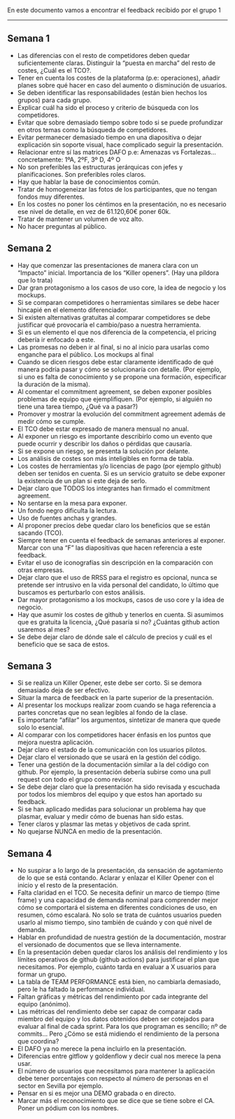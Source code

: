 En este documento vamos a encontrar el feedback recibido por el grupo 1
****
## Semana 1
 + Las diferencias con el resto de competidores deben quedar suficientemente claras. Distinguir la “puesta en marcha” del resto de costes, ¿Cuál es el TCO?.
 + Tener en cuenta los costes de la plataforma (p.e: operaciones), añadir planes sobre qué hacer en caso del aumento o disminución de usuarios.
 + Se deben identificar las responsabilidades (están bien hechos los grupos) para cada grupo.
 + Explicar cuál ha sido el proceso y criterio de búsqueda con los competidores.
 + Evitar que sobre demasiado tiempo sobre todo si se puede profundizar en otros temas como la búsqueda de competidores.
 + Evitar permanecer demasiado tiempo en una diapositiva o dejar explicación sin soporte visual, hace complicado seguir la presentación.
 + Relacionar entre sí las matrices DAFO p.e: Amenazas vs Fortalezas… concretamente: 1ºA, 2ºF, 3º D, 4º O
 + No son preferibles las estructuras jerárquicas con jefes y planificaciones. Son preferibles roles claros.
 + Hay que hablar la base de conocimientos común.
 + Tratar de homogeneizar las fotos de los participantes, que no tengan fondos muy diferentes.
 + En los costes no poner los céntimos en la presentación, no es necesario ese nivel de detalle, en vez de 61.120,60€ poner 60k.
 + Tratar de mantener un volumen de voz alto.
 + No hacer preguntas al público.

## Semana 2
 + Hay que comenzar las presentaciones de manera clara con un “Impacto” inicial. Importancia de los “Killer openers”. (Hay una píldora que lo trata)
 + Dar gran protagonismo a los casos de uso core, la idea de negocio y los mockups.
 + Si se comparan competidores o herramientas similares se debe hacer hincapié en el elemento diferenciador. 
 + Si existen alternativas gratuitas al comparar competidores se debe justificar qué provocaría el cambio/paso a nuestra herramienta.
 + Si es un elemento el que nos diferencia de la competencia, el pricing debería ir enfocado a este.
 + Las promesas no deben ir al final, si no al inicio para usarlas como enganche para el público. Los mockups al final
 + Cuando se dicen riesgos debe estar claramente identificado de qué manera podría pasar y cómo se solucionaría con detalle. (Por ejemplo, si uno es falta de conocimiento y se propone una formación, especificar la duración de la misma).
 + Al comentar el commitment agreement, se deben exponer posibles problemas de equipo que ejemplifiquen. (Por ejemplo, si alguién no tiene una tarea tiempo, ¿Qué va a pasar?)
 + Promover y mostrar la evolución del commitment agreement además de medir cómo se cumple.
 + El TCO debe estar expresado de manera mensual no anual.
 + Al exponer un riesgo es importante describirlo como un evento que puede ocurrir y describir los daños o pérdidas que causaría.
 + Si se expone un riesgo, se presenta la solución por delante.
 + Los análisis de costes son más inteligibles en forma de tabla.
 + Los costes de herramientas y/o licencias de pago (por ejemplo github) deben ser tenidos en cuenta. Si es un servicio gratuito se debe exponer la existencia de un plan si este deja de serlo.
 + Dejar claro que TODOS los integrantes han firmado el commitment agreement.
 + No sentarse en la mesa para exponer.
 + Un fondo negro dificulta la lectura.
 + Uso de fuentes anchas y grandes.
 + Al proponer precios debe quedar claro los beneficios que se están sacando (TCO).
 + Siempre tener en cuenta el feedback de semanas anteriores al exponer. Marcar con una “F” las diapositivas que hacen referencia a este feedback.
 + Evitar el uso de iconografías sin descripción en la comparación con otras empresas.
 + Dejar claro que el uso de RRSS para el registro es opcional, nunca se pretende ser intrusivo en la vida personal del candidato, lo último que buscamos es perturbarlo con estos análisis.
 + Dar mayor protagonismo a los mockups, casos de uso core y la idea de negocio.
 + Hay que asumir los costes de github y tenerlos en cuenta. Si asumimos que es gratuita la licencia, ¿Qué pasaría si no? ¿Cuántas github action usaremos al mes?
 + Se debe dejar claro de dónde sale el cálculo de precios y cuál es el beneficio que se saca de estos.

## Semana 3
 + Si se realiza un Killer Opener, este debe ser corto. Si se demora demasiado deja de ser efectivo.
 + Situar la marca de feedback en la parte superior de la presentación.
 + Al presentar los mockups realizar zoom cuando se haga referencia a partes concretas que no sean legibles al fondo de la clase.
 + Es importante “afilar” los argumentos, sintetizar de manera que quede solo lo esencial.
 + Al comparar con los competidores hacer énfasis en los puntos que mejora nuestra aplicación.
 + Dejar claro el estado de la comunicación con los usuarios pilotos.
 + Dejar claro el versionado que se usará en la gestión del código.
 + Tener una gestión de la documentación similar a la del código con github. Por ejemplo, la presentación debería subirse como una pull request con todo el grupo como revisor.
 + Se debe dejar claro que la presentación ha sido revisada y escuchada por todos los miembros del equipo y que estos han aportado su feedback.
 + Si se han aplicado medidas para solucionar un problema hay que plasmar, evaluar y medir cómo de buenas han sido estas.
 + Tener claros y plasmar las metas y objetivos de cada sprint.
 + No quejarse NUNCA en medio de la presentación.

## Semana 4
+ No suspirar a lo largo de la presentación, da sensación de agotamiento de lo que se está contando.
Aclarar y enlazar el Killer Opener con el inicio y el resto de la presentación.
+ Falta claridad en el TCO. Se necesita definir un marco de tiempo (time frame) y una capacidad de demanda nominal para comprender mejor cómo se comportará el sistema en diferentes condiciones de uso, en resumen, cómo escalará. No solo se trata de cuántos usuarios pueden usarlo al mismo tiempo, sino también de cuándo y con qué nivel de demanda.
+ Hablar en profundidad de nuestra gestión de la documentación, mostrar el versionado de documentos que se lleva internamente.
+ En la presentación deben quedar claros los análisis del rendimiento  y los límites operativos de github (github actions) para justificar el plan que necesitamos. Por ejemplo, cuánto tarda en evaluar a X usuarios para formar un grupo.
+ La tabla de TEAM PERFORMANCE está bien, no cambiarla demasiado, pero le ha faltado la performance individual.
+ Faltan gráficas y métricas del rendimiento por cada integrante del equipo (anónimo). 
+ Las métricas del rendimiento debe ser capaz de comparar cada miembro del equipo y los datos obtenidos deben ser cotejados para evaluar al final de cada sprint. Para los que programan es sencillo; nº de commits… Pero ¿Cómo se está midiendo el rendimiento de la persona que coordina?
+ El DAFO ya no merece la pena incluirlo en la presentación.
+ Diferencias entre gitflow y goldenflow y decir cual nos merece la pena usar.
+ El número de usuarios que necesitamos para mantener la aplicación debe tener porcentajes con respecto al número de personas en el sector en Sevilla por ejemplo.
+ Pensar en si es mejor una DEMO grabada o en directo.
+ Marcar más el reconocimiento que se dice que se tiene sobre el CA. Poner un pódium con los nombres.



